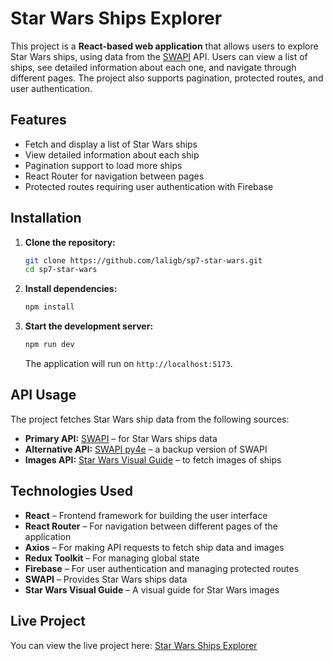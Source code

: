 # Star Wars Ships Explorer

This project is a **React-based web application** that allows users to explore Star Wars ships, using data from the [SWAPI](https://swapi.dev/) API. Users can view a list of ships, see detailed information about each one, and navigate through different pages. The project also supports pagination, protected routes, and user authentication.

## Features

- Fetch and display a list of Star Wars ships
- View detailed information about each ship
- Pagination support to load more ships
- React Router for navigation between pages
- Protected routes requiring user authentication with Firebase

## Installation

1. **Clone the repository:**
   ```bash
   git clone https://github.com/laligb/sp7-star-wars.git
   cd sp7-star-wars
   ```
2. **Install dependencies:**
   ```bash
   npm install
   ```
3. **Start the development server:**
   ```bash
   npm run dev
   ```
   The application will run on `http://localhost:5173`.

## API Usage

The project fetches Star Wars ship data from the following sources:

- **Primary API:** [SWAPI](https://swapi.dev/) – for Star Wars ships data
- **Alternative API:** [SWAPI py4e](https://swapi.py4e.com/) – a backup version of SWAPI
- **Images API:** [Star Wars Visual Guide](https://starwars-visualguide.com/) – to fetch images of ships

## Technologies Used

- **React** – Frontend framework for building the user interface
- **React Router** – For navigation between different pages of the application
- **Axios** – For making API requests to fetch ship data and images
- **Redux Toolkit** – For managing global state
- **Firebase** – For user authentication and managing protected routes
- **SWAPI** – Provides Star Wars ships data
- **Star Wars Visual Guide** – A visual guide for Star Wars images

## Live Project

You can view the live project here: [Star Wars Ships Explorer](https://sp7-star-wars.vercel.app/)
